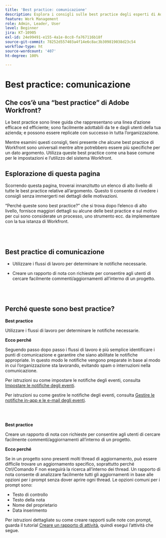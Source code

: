 ```yaml
---
title: 'Best practice: comunicazione'
description: Esplora i consigli sulle best practice degli esperti di Adobe Workfront sulla configurazione e la gestione delle notifiche di comunicazione in Workfront.
feature: Work Management
role: Admin, Leader, User
level: Beginner
jira: KT-10905
exl-id: 24e99491-e155-4a1e-8cc8-fa767116b18f
source-git-commit: 78252d557403a4f14e6c8ac3b309819038d23c54
workflow-type: ht
source-wordcount: '407'
ht-degree: 100%

---
```


# Best practice: comunicazione

## Che cos’è una “best practice” di Adobe Workfront?

Le best practice sono linee guida che rappresentano una linea d’azione efficace ed efficiente; sono facilmente adottabili da te e dagli utenti della tua azienda; e possono essere replicate con successo in tutta l’organizzazione.

Mentre esamini questi consigli, tieni presente che alcune best practice di Workfront sono universali mentre altre potrebbero essere più specifiche per un dato argomento. Utilizza queste best practice come una base comune per le impostazioni e l’utilizzo del sistema Workfront.

## Esplorazione di questa pagina

Scorrendo questa pagina, troverai innanzitutto un elenco di alto livello di tutte le best practice relative all’argomento. Questo ti consente di rivedere i consigli senza immergerti nei dettagli delle motivazioni.

“Perché queste sono best practice?” che si trova dopo l’elenco di alto livello, fornisce maggiori dettagli su alcune delle best practice e sul motivo per cui sono considerate un processo, uno strumento ecc. da implementare con la tua istanza di Workfront.

</br>
</br>

## Best practice di comunicazione

* Utilizzare i flussi di lavoro per determinare le notifiche necessarie.

* Creare un rapporto di nota con richieste per consentire agli utenti di cercare facilmente commenti/aggiornamenti all’interno di un progetto.

</br>
</br>

## Perché queste sono best practice?

**Best practice**

Utilizzare i flussi di lavoro per determinare le notifiche necessarie.

**Ecco perché**

Seguendo passo dopo passo i flussi di lavoro è più semplice identificare i punti di comunicazione e garantire che siano abilitate le notifiche appropriate. In questo modo le notifiche vengono preparate in base al modo in cui l’organizzazione sta lavorando, evitando spam o interruzioni nella comunicazione.

Per istruzioni su come impostare le notifiche degli eventi, consulta [Impostare le notifiche degli eventi](https://experienceleague.adobe.com/docs/workfront-learn/tutorials-workfront/administration-and-setup/email-and-in-app-notifications/admin-set-up-event-notifications.html?lang=it).

Per istruzioni su come gestire le notifiche degli eventi, consulta [Gestire le notifiche in-app e le e-mail degli eventi](https://experienceleague.adobe.com/docs/workfront-learn/tutorials-workfront/administration-and-setup/email-and-in-app-notifications/manage-inapp-and-email-notifications.html?lang=it).

</br>
</br>


**Best practice**

Creare un rapporto di nota con richieste per consentire agli utenti di cercare facilmente commenti/aggiornamenti all’interno di un progetto.



**Ecco perché**

Se in un progetto sono presenti molti thread di aggiornamento, può essere difficile trovare un aggiornamento specifico, soprattutto perché Ctrl/Comando F non eseguirà la ricerca all’interno dei thread. Un rapporto di nota consente di analizzare facilmente tutti gli aggiornamenti in base alle opzioni per i prompt senza dover aprire ogni thread. Le opzioni comuni per i prompt sono:

* Testo di controllo
* Testo della nota
* Nome del proprietario
* Data inserimento

Per istruzioni dettagliate su come creare rapporti sulle note con prompt, guarda il tutorial [Creare un rapporto di attività](https://experienceleague.adobe.com/docs/workfront-learn/tutorials-workfront/reporting/basic-reporting/create-a-task-report.html?lang=it), quindi esegui l’attività che segue.

